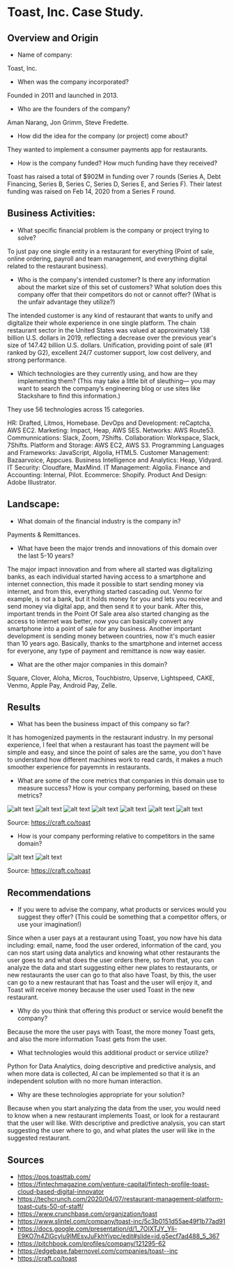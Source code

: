 # Toast, Inc. Case Study.

## Overview and Origin

* Name of company: 

Toast, Inc.

* When was the company incorporated? 

Founded in 2011 and launched in 2013.

* Who are the founders of the company? 

Aman Narang, Jon Grimm, Steve Fredette.

* How did the idea for the company (or project) come about?

They wanted to implement a consumer payments app for restaurants.

* How is the company funded? How much funding have they received?

Toast has raised a total of $902M in funding over 7 rounds (Series A, Debt Financing, Series B, Series C, Series D, Series E, and Series F). Their latest funding was raised on Feb 14, 2020 from a Series F round.


## Business Activities:

* What specific financial problem is the company or project trying to solve?

To just pay one single entity in a restaurant for everything (Point of sale, online ordering, payroll and team management, and everything digital related to the restaurant business).

* Who is the company's intended customer?  Is there any information about the market size of this set of customers?
What solution does this company offer that their competitors do not or cannot offer? (What is the unfair advantage they utilize?)

The intended customer is any kind of restaurant that wants to unify and digitalize their whole experience in one single platform. The chain restaurant sector in the United States was valued at approximately 138 billion U.S. dollars in 2019, reflecting a decrease over the previous year's size of 147.42 billion U.S. dollars. Unification, providing point of sale (#1 ranked by G2), excellent 24/7 customer support, low cost delivery, and strong performance.

* Which technologies are they currently using, and how are they implementing them? (This may take a little bit of sleuthing–– you may want to search the company’s engineering blog or use sites like Stackshare to find this information.)

They use 56 technologies across 15 categories.

HR: Drafted, Litmos, Homebase.
DevOps and Development: reCaptcha, AWS EC2.
Marketing: Impact, Heap, AWS SES.
Networks: AWS Route53.
Communnications: Slack, Zoom, 7Shifts.
Collaboration: Workspace, Slack, 7Shifts.
Platform and Storage: AWS EC2, AWS S3.
Programming Languages and Frameworks: JavaScript, Algolia, HTML5.
Customer Management: Bazaarvoice, Appcues.
Business Intelligence and Analytics: Heap, Vidyard.
IT Security: Cloudfare, MaxMind.
IT Management: Algolia.
Finance and Accounting: Internal, Pilot.
Ecommerce: Shopify.
Product And Design: Adobe Illustrator.


## Landscape:

* What domain of the financial industry is the company in?

Payments & Remittances.

* What have been the major trends and innovations of this domain over the last 5-10 years?

The major impact innovation and from where all started was digitalizing banks, as each individual started having access to a smartphone and internet connection, this made it possible to start sending money via internet, and from this, everything started cascading out. Venmo for example, is not a bank, but it holds money for you and lets you receive and send money via digital app, and then send it to your bank. After this, important trends in the Point Of Sale area also started changing as the access to internet was better, now you can basically convert any smartphone into a point of sale for any business. Another important development is sending money between countries, now it's much easier than 10 years ago. Basically, thanks to the smartphone and internet access for everyone, any type of payment and remittance is now way easier.

* What are the other major companies in this domain?

Square, Clover, Aloha, Micros, Touchbistro, Upserve, Lightspeed, CAKE, Venmo, Apple Pay, Android Pay, Zelle.

## Results

* What has been the business impact of this company so far?

It has homogenized payments in the restaurant industry. In my personal experience, I feel that when a restaurant has toast the payment will be simple and easy, and since the point of sales are the same, you don't have to understand how different machines work to read cards, it makes a much smoother experience for payemnts in restaurants.

* What are some of the core metrics that companies in this domain use to measure success? How is your company performing, based on these metrics?

![alt text](./metrics-1.png)
![alt text](./metrics-2.png)
![alt text](./metrics-3.png)
![alt text](./metrics-4.png)
![alt text](./metrics-5.png)
![alt text](./metrics-6.png)
![alt text](./metrics-8.png)

Source: https://craft.co/toast


* How is your company performing relative to competitors in the same domain?

![alt text](./competition.png)
![alt text](./competition-2.png)

Source: https://craft.co/toast

## Recommendations

* If you were to advise the company, what products or services would you suggest they offer? (This could be something that a competitor offers, or use your imagination!)

Since when a user pays at a restaurant using Toast, you now have his data including: email, name, food the user ordered, information of the card, you can nos start using data analytics and knowing what other restaurants the user goes to and what does the user orders there, so from that, you can analyze the data and start suggesting either new plates to restaurants, or new restaurants the user can go to that also have Toast, by this, the user can go to a new restaurant that has Toast and the user will enjoy it, and Toast will receive money because the user used Toast in the new restaurant.

* Why do you think that offering this product or service would benefit the company?

Because the more the user pays with Toast, the more money Toast gets, and also the more information Toast gets from the user.

* What technologies would this additional product or service utilize?

Python for Data Analytics, doing descriptive and predictive analysis, and when more data is collected, AI can be implemented so that it is an independent solution with no more human interaction.

* Why are these technologies appropriate for your solution?

Because when you start analyzing the data from the user, you would need to know when a new restaurant implements Toast, or look for a restaurant that the user will like. With descriptive and predictive analysis, you can start suggesting the user where to go, and what plates the user will like in the suggested restaurant.

## Sources

* https://pos.toasttab.com/
* https://fintechmagazine.com/venture-capital/fintech-profile-toast-cloud-based-digital-innovator
* https://techcrunch.com/2020/04/07/restaurant-management-platform-toast-cuts-50-of-staff/
* https://www.crunchbase.com/organization/toast
* https://www.slintel.com/company/toast-inc/5c3b0151d55ae49f1b77ad91
* https://docs.google.com/presentation/d/1_7OIXTJY_Yli-E9KO7n4ZlGcylu9IMEsvJuFkhYivpc/edit#slide=id.g5ecf7ad488_5_367
* https://pitchbook.com/profiles/company/121295-62
* https://edgebase.fabernovel.com/companies/toast--inc 
* https://craft.co/toast 




